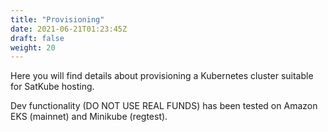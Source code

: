 ```yaml
---
title: "Provisioning"
date: 2021-06-21T01:23:45Z
draft: false
weight: 20
---
```


Here you will find details about provisioning a Kubernetes cluster suitable for SatKube hosting.

Dev functionality (DO NOT USE REAL FUNDS) has been tested on Amazon EKS (mainnet) and Minikube (regtest).
